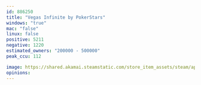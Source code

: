 ```yaml
---
id: 886250
title: "Vegas Infinite by PokerStars"
windows: "true"
mac: "false"
linux: false
positive: 5211
negative: 1220
estimated_owners: "200000 - 500000"
peak_ccu: 112

image: https://shared.akamai.steamstatic.com/store_item_assets/steam/apps/886250/header.jpg?t=1729527482
opinions:
---
```

